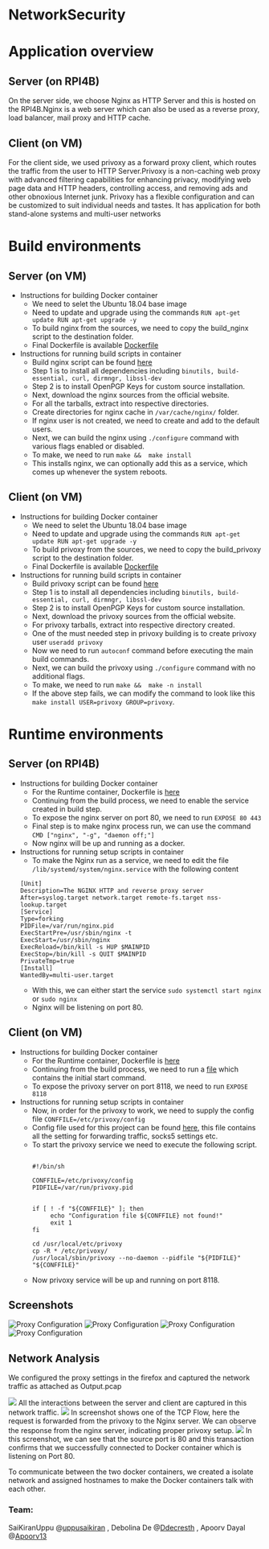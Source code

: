 # NetworkSecurity

# Application overview
## Server (on RPI4B)
On the server side, we choose Nginx as HTTP Server and this is hosted on the RPI4B.Nginx is a web server which can also be used as a reverse proxy, load balancer, mail proxy and HTTP cache.
## Client (on VM)
For the client side, we used privoxy as a forward proxy client, which routes the traffic from the user to HTTP Server.Privoxy is a non-caching web proxy with advanced filtering capabilities for enhancing privacy, modifying web page data and HTTP headers, controlling access, and removing ads and other obnoxious Internet junk. Privoxy has a flexible configuration and can be customized to suit individual needs and tastes. It has application for both stand-alone systems and multi-user networks
# Build environments
## Server (on VM)
* Instructions for building Docker container
  * We need to selet the Ubuntu 18.04 base image
  * Need to update and upgrade using the commands `RUN apt-get update RUN apt-get upgrade -y`
  * To build nginx from the sources, we need to copy the build_nginx script to the destination folder.
  * Final Dockerfile is available [Dockerfile](Server/Build/Dockerfile)
* Instructions for running build scripts in container
  * Build nginx script can be found [here](Server/build_nginx.sh)
  * Step 1 is to install all dependencies including `binutils, build-essential, curl, dirmngr, libssl-dev`
  * Step 2 is to install OpenPGP Keys for custom source installation.
  * Next, download the nginx sources from the official website.
  * For all the tarballs, extract into respective directories.
  * Create directories for nginx cache in `/var/cache/nginx/` folder.
  * If nginx user is not created, we need to create and add to the default users.
  * Next, we can build the nginx using `./configure` command with various flags enabled or disabled.
  * To make, we need to run `make &&  make install`
  * This installs nginx, we can optionally add this as a service, which comes up whenever the system reboots.
## Client (on VM)
* Instructions for building Docker container
  * We need to selet the Ubuntu 18.04 base image
  * Need to update and upgrade using the commands `RUN apt-get update RUN apt-get upgrade -y`
  * To build privoxy from the sources, we need to copy the build_privoxy script to the destination folder.
  * Final Dockerfile is available [Dockerfile](Client/Build/Dockerfile)
* Instructions for running build scripts in container
  * Build privoxy script can be found [here](Client/build_privoxy.sh)
  * Step 1 is to install all dependencies including `binutils, build-essential, curl, dirmngr, libssl-dev`
  * Step 2 is to install OpenPGP Keys for custom source installation.
  * Next, download the privoxy sources from the official website.
  * For privoxy tarballs, extract into respective directory created.
  * One of the must needed step in privoxy building is to create privoxy user `useradd privoxy`
  * Now we need to run `autoconf` command before executing the main build commands.
  * Next, we can build the privoxy using `./configure` command with no additional flags.
  * To make, we need to run `make &&  make -n install`
  * If the above step fails, we can modify the command to look like this `make install USER=privoxy GROUP=privoxy`.
# Runtime environments
## Server (on RPI4B)
* Instructions for building Docker container
  * For the Runtime container, Dockerfile is [here](Server/Dockerfile)
  * Continuing from the build process, we need to enable the service created in build step.
  * To expose the nginx server on port 80, we need to run `EXPOSE 80 443`
  * Final step is to make nginx process run, we can use the command `CMD ["nginx", "-g", "daemon off;"]`
  * Now nginx will be up and running as a docker.
* Instructions for running setup scripts in container
  * To make the Nginx run as a service, we need to edit the file `/lib/systemd/system/nginx.service` with the following content
  ```
  [Unit]
  Description=The NGINX HTTP and reverse proxy server
  After=syslog.target network.target remote-fs.target nss-lookup.target
  [Service]
  Type=forking
  PIDFile=/var/run/nginx.pid
  ExecStartPre=/usr/sbin/nginx -t
  ExecStart=/usr/sbin/nginx
  ExecReload=/bin/kill -s HUP $MAINPID
  ExecStop=/bin/kill -s QUIT $MAINPID
  PrivateTmp=true
  [Install]
  WantedBy=multi-user.target
  ```
  * With this, we can either start the service `sudo systemctl start nginx` or `sudo nginx`
  * Nginx will be listening on port 80.
## Client (on VM)
* Instructions for building Docker container
  * For the Runtime container, Dockerfile is [here](Client/Dockerfile)
  * Continuing from the build process, we need to run a [file](Client/privoxy-start.sh) which contains the initial start command.
  * To expose the privoxy server on port 8118, we need to run `EXPOSE 8118`
* Instructions for running setup scripts in container
  * Now, in order for the privoxy to work, we need to supply the config file `CONFFILE=/etc/privoxy/config`
  * Config file used for this project can be found [here](Client/config), this file contains all the setting for forwarding traffic, socks5 settings etc.
  * To start the privoxy service we need to execute the following script.
    ```
      
    #!/bin/sh

    CONFFILE=/etc/privoxy/config
    PIDFILE=/var/run/privoxy.pid


    if [ ! -f "${CONFFILE}" ]; then
	     echo "Configuration file ${CONFFILE} not found!"
	     exit 1
    fi

    cd /usr/local/etc/privoxy
    cp -R * /etc/privoxy/
    /usr/local/sbin/privoxy --no-daemon --pidfile "${PIDFILE}" "${CONFFILE}"
    ```
  * Now privoxy service will be up and running on port 8118.
  
## Screenshots
![Proxy Configuration](Screenshots/Screen%20Shot%202020-03-18%20at%206.19.59%20PM.png)
![Proxy Configuration](Screenshots/Screen%20Shot%202020-03-18%20at%206.20.05%20PM.png)
![Proxy Configuration](Screenshots/Screen%20Shot%202020-03-18%20at%206.21.14%20PM.png)
![Proxy Configuration](Screenshots/Screen%20Shot%202020-03-18%20at%206.21.27%20PM.png)
	
## Network Analysis

We configured the proxy settings in the firefox and captured the network traffic as attached as Output.pcap

![](Screenshots/Screen%20Shot%202020-03-27%20at%2010.24.29%20PM.png)
All the interactions between the server and client are captured in this network traffic.
![](Screenshots/Screen%20Shot%202020-03-27%20at%2010.26.00%20PM.png)
In screenshot shows one of the TCP Flow, here the request is forwarded from the privoxy to the Nginx server. We can observe the response from the nginx server, indicating proper privoxy setup.
![](Screenshots/Screen%20Shot%202020-03-27%20at%2010.24.29%20PM.png)
In this screenshot, we can see that the source port is 80 and this transaction confirms that we successfully connected to Docker container which is listening on Port 80.

To communicate between the two docker containers, we created a isolate network and assigned hostnames to make the Docker containers talk with each other.

### Team:
SaiKiranUppu @[uppusaikiran](https://github.com/uppusaikiran) , Debolina De @[Ddecresth](https://github.com/Ddecresth) , Apoorv Dayal @[Apoorv13](https://github.com/Apoorv13)

